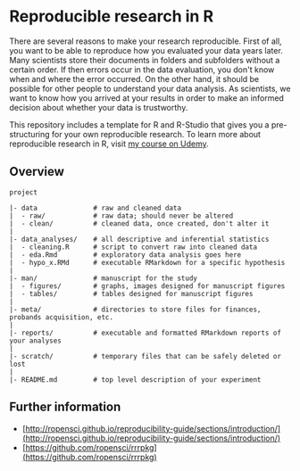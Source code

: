 # Reproducible research in R 

There are several reasons to make your research reproducible. First of all, you want to be able to reproduce how you evaluated your data years later. Many scientists store their documents in folders and subfolders without a certain order. If then errors occur in the data evaluation, you don't know when and where the error occurred. On the other hand, it should be possible for other people to understand your data analysis. As scientists, we want to know how you arrived at your results in order to make an informed decision about whether your data is trustworthy. 

This repository includes a template for R and R-Studio that gives you a pre-structuring for your own reproducible research. To learn more about reproducible research in R, visit [my course on Udemy](https://www.udemy.com/). 


## Overview

    project

    |- data              # raw and cleaned data
    |  - raw/            # raw data; should never be altered
    |  - clean/          # cleaned data, once created, don't alter it
    |
    |- data_analyses/    # all descriptive and inferential statistics
    |  - cleaning.R      # script to convert raw into cleaned data
    |  - eda.Rmd         # exploratory data analysis goes here
    |  - hypo_x.RMd      # executable RMarkdown for a specific hypothesis
    |
    |- man/              # manuscript for the study
    |  - figures/        # graphs, images designed for manuscript figures
    |  - tables/         # tables designed for manuscript figures
    | 
    |- meta/             # directories to store files for finances, probands acquisition, etc. 
    |
    |- reports/          # executable and formatted RMarkdown reports of your analyses
    |
    |- scratch/          # temporary files that can be safely deleted or lost
    |
    |- README.md         # top level description of your experiment
    

## Further information

* [http://ropensci.github.io/reproducibility-guide/sections/introduction/](http://ropensci.github.io/reproducibility-guide/sections/introduction/)
* [https://github.com/ropensci/rrrpkg](https://github.com/ropensci/rrrpkg)
